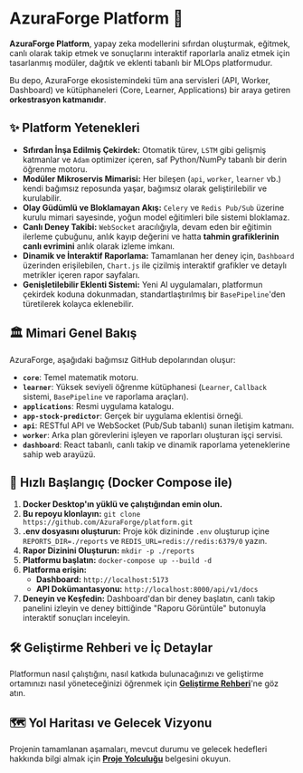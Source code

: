 # AzuraForge Platform 🚀

**AzuraForge Platform**, yapay zeka modellerini sıfırdan oluşturmak, eğitmek, canlı olarak takip etmek ve sonuçlarını interaktif raporlarla analiz etmek için tasarlanmış modüler, dağıtık ve eklenti tabanlı bir MLOps platformudur.

Bu depo, AzuraForge ekosistemindeki tüm ana servisleri (API, Worker, Dashboard) ve kütüphaneleri (Core, Learner, Applications) bir araya getiren **orkestrasyon katmanıdır**.

## ✨ Platform Yetenekleri

*   **Sıfırdan İnşa Edilmiş Çekirdek:** Otomatik türev, `LSTM` gibi gelişmiş katmanlar ve `Adam` optimizer içeren, saf Python/NumPy tabanlı bir derin öğrenme motoru.
*   **Modüler Mikroservis Mimarisi:** Her bileşen (`api`, `worker`, `learner` vb.) kendi bağımsız reposunda yaşar, bağımsız olarak geliştirilebilir ve kurulabilir.
*   **Olay Güdümlü ve Bloklamayan Akış:** `Celery` ve `Redis Pub/Sub` üzerine kurulu mimari sayesinde, yoğun model eğitimleri bile sistemi bloklamaz.
*   **Canlı Deney Takibi:** `WebSocket` aracılığıyla, devam eden bir eğitimin ilerleme çubuğunu, anlık kayıp değerini ve hatta **tahmin grafiklerinin canlı evrimini** anlık olarak izleme imkanı.
*   **Dinamik ve İnteraktif Raporlama:** Tamamlanan her deney için, `Dashboard` üzerinden erişilebilen, `Chart.js` ile çizilmiş interaktif grafikler ve detaylı metrikler içeren rapor sayfaları.
*   **Genişletilebilir Eklenti Sistemi:** Yeni AI uygulamaları, platformun çekirdek koduna dokunmadan, standartlaştırılmış bir `BasePipeline`'den türetilerek kolayca eklenebilir.

## 🏛️ Mimari Genel Bakış

AzuraForge, aşağıdaki bağımsız GitHub depolarından oluşur:

-   **`core`**: Temel matematik motoru.
-   **`learner`**: Yüksek seviyeli öğrenme kütüphanesi (`Learner`, `Callback` sistemi, `BasePipeline` ve raporlama araçları).
-   **`applications`**: Resmi uygulama katalogu.
-   **`app-stock-predictor`**: Gerçek bir uygulama eklentisi örneği.
-   **`api`**: RESTful API ve WebSocket (Pub/Sub tabanlı) sunan iletişim katmanı.
-   **`worker`**: Arka plan görevlerini işleyen ve raporları oluşturan işçi servisi.
-   **`dashboard`**: React tabanlı, canlı takip ve dinamik raporlama yeteneklerine sahip web arayüzü.

## 🚀 Hızlı Başlangıç (Docker Compose ile)

1.  **Docker Desktop'ın yüklü ve çalıştığından emin olun.**
2.  **Bu repoyu klonlayın:** `git clone https://github.com/AzuraForge/platform.git`
3.  **.env dosyasını oluşturun:** Proje kök dizininde `.env` oluşturup içine `REPORTS_DIR=./reports` ve `REDIS_URL=redis://redis:6379/0` yazın.
4.  **Rapor Dizinini Oluşturun:** `mkdir -p ./reports`
5.  **Platformu başlatın:** `docker-compose up --build -d`
6.  **Platforma erişin:**
    -   **Dashboard:** `http://localhost:5173`
    -   **API Dokümantasyonu:** `http://localhost:8000/api/v1/docs`
7.  **Deneyin ve Keşfedin:** Dashboard'dan bir deney başlatın, canlı takip panelini izleyin ve deney bittiğinde "Raporu Görüntüle" butonuyla interaktif sonuçları inceleyin.

## 🛠️ Geliştirme Rehberi ve İç Detaylar

Platformun nasıl çalıştığını, nasıl katkıda bulunacağınızı ve geliştirme ortamınızı nasıl yöneteceğinizi öğrenmek için **[Geliştirme Rehberi](./docs/DEVELOPMENT_GUIDE.md)**'ne göz atın.

## 🗺️ Yol Haritası ve Gelecek Vizyonu

Projenin tamamlanan aşamaları, mevcut durumu ve gelecek hedefleri hakkında bilgi almak için **[Proje Yolculuğu](./docs/PROJECT_JOURNEY.md)** belgesini okuyun.